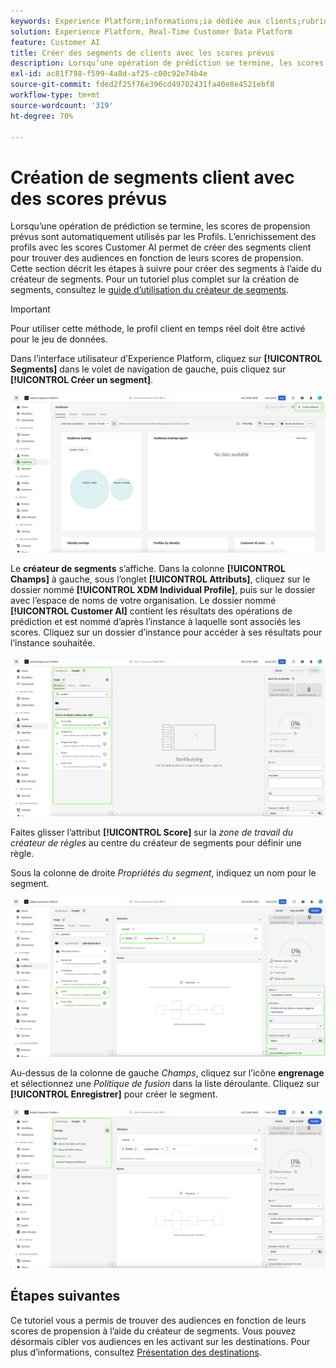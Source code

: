 ```yaml
---
keywords: Experience Platform;informations;ia dédiée aux clients;rubriques populaires;segments ia dédiée aux clients
solution: Experience Platform, Real-Time Customer Data Platform
feature: Customer AI
title: Créer des segments de clients avec les scores prévus
description: Lorsqu’une opération de prédiction se termine, les scores de propension prévus sont automatiquement utilisés par les Profils. L’enrichissement des profils avec les scores Customer AI permet de créer des segments client pour trouver des audiences en fonction de leurs scores de propension. Cette section décrit les étapes à suivre pour créer des segments à l’aide du créateur de segments.
exl-id: ac81f798-f599-4a8d-af25-c00c92e74b4e
source-git-commit: fded2f25f76e396cd49702431fa40e8e4521ebf8
workflow-type: tm+mt
source-wordcount: '319'
ht-degree: 70%

---
```


# Création de segments client avec des scores prévus

Lorsqu’une opération de prédiction se termine, les scores de propension prévus sont automatiquement utilisés par les Profils. L’enrichissement des profils avec les scores Customer AI permet de créer des segments client pour trouver des audiences en fonction de leurs scores de propension. Cette section décrit les étapes à suivre pour créer des segments à l’aide du créateur de segments. Pour un tutoriel plus complet sur la création de segments, consultez le [guide d’utilisation du créateur de segments](../../../segmentation/ui/segment-builder.md).

>[!IMPORTANT]
>
>Pour utiliser cette méthode, le profil client en temps réel doit être activé pour le jeu de données.

Dans l’interface utilisateur d’Experience Platform, cliquez sur **[!UICONTROL Segments]** dans le volet de navigation de gauche, puis cliquez sur **[!UICONTROL Créer un segment]**.

![](../images/user-guide/segments_new.png)

Le **créateur de segments** s’affiche. Dans la colonne **[!UICONTROL Champs]** à gauche, sous l’onglet **[!UICONTROL Attributs]**, cliquez sur le dossier nommé **[!UICONTROL XDM Individual Profile]**, puis sur le dossier avec l’espace de noms de votre organisation. Le dossier nommé **[!UICONTROL Customer AI]** contient les résultats des opérations de prédiction et est nommé d’après l’instance à laquelle sont associés les scores. Cliquez sur un dossier d’instance pour accéder à ses résultats pour l’instance souhaitée.

![](../images/user-guide/results_new.png)

Faites glisser l’attribut **[!UICONTROL Score]** sur la *zone de travail du créateur de règles* au centre du créateur de segments pour définir une règle.

Sous la colonne de droite *Propriétés du segment*, indiquez un nom pour le segment.

![](../images/user-guide/properties_new.png)

Au-dessus de la colonne de gauche *Champs*, cliquez sur l’icône **engrenage** et sélectionnez une *Politique de fusion* dans la liste déroulante. Cliquez sur **[!UICONTROL Enregistrer]** pour créer le segment.

![](../images/user-guide/merge_policy_new.png)

## Étapes suivantes

Ce tutoriel vous a permis de trouver des audiences en fonction de leurs scores de propension à l’aide du créateur de segments. Vous pouvez désormais cibler vos audiences en les activant sur les destinations. Pour plus d’informations, consultez [Présentation des destinations](../../../destinations/home.md).
